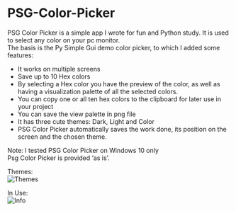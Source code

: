 # PSG-Color-Picker

PSG Color Picker is a simple app I wrote for fun and Python study. It is used to select any color on your pc monitor.\
The basis is the Py Simple Gui demo color picker, to which I added some features:

- It works on multiple screens
- Save up to 10 Hex colors
- By selecting a Hex color you have the preview of the color, as well as having a visualization palette of all the selected colors.
- You can copy one or all ten hex colors to the clipboard for later use in your project
- You can save the view palette in png file
- It has three cute themes: Dark, Light and Color
- PSG Color Picker automatically saves the work done, its position on the screen and the chosen theme.


Note: I tested PSG Color Picker on Windows 10 only\
Psg Color Picker is provided ‘as is’.

Themes:\
![Themes](https://user-images.githubusercontent.com/122459765/216289313-25b89df3-8ad2-4519-8406-c650ba601b0b.png)

In Use:\
![Info](https://user-images.githubusercontent.com/122459765/216289438-81efc5b0-5046-4eb8-805c-5f27e64681e5.png)
